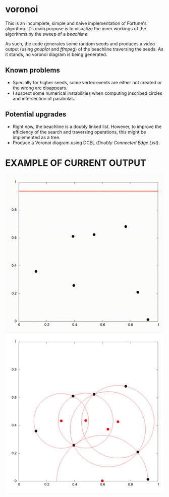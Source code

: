 # voronoi

This is an incomplete, simple and naive implementation of Fortune's algorithm. 
It's main purpose is to visualize the inner workings of the algorithms by the sweep of a *beachline*.

As such, the code generates some random seeds and produces a video output (using *gnuplot* and *ffmpeg*) of the beachline traversing the seeds. As it stands, no voronoi diagram is being generated.

## Known problems
- Specially for higher seeds, some vertex events are either not created or the wrong arc disappears.
- I suspect some numerical instabilities when computing inscribed circles and intersection of parabolas.

## Potential upgrades
- Right now, the beachline is a doubly linked list. However, to improve the efficiency of the search and traversing operations, this might be implemented as a tree.
- Produce a Voronoi diagram using DCEL (*Doubly Connected Edge List*).


# EXAMPLE OF CURRENT OUTPUT
<p align="center">
  <img src="./examples/video.gif" alt="Example GIF" style="width: 1000px;">
  <img src="./examples/plot.png" alt="Example of Voronoi vertices">
</p>

